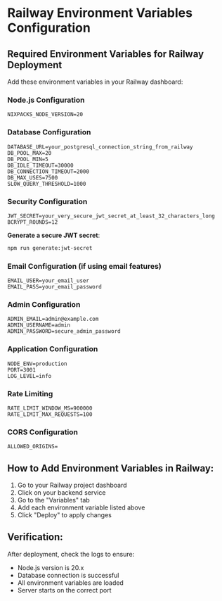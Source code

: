# Railway Environment Variables Configuration

## Required Environment Variables for Railway Deployment

Add these environment variables in your Railway dashboard:

### Node.js Configuration
```
NIXPACKS_NODE_VERSION=20
```

### Database Configuration
```
DATABASE_URL=your_postgresql_connection_string_from_railway
DB_POOL_MAX=20
DB_POOL_MIN=5
DB_IDLE_TIMEOUT=30000
DB_CONNECTION_TIMEOUT=2000
DB_MAX_USES=7500
SLOW_QUERY_THRESHOLD=1000
```

### Security Configuration
```
JWT_SECRET=your_very_secure_jwt_secret_at_least_32_characters_long
BCRYPT_ROUNDS=12
```

**Generate a secure JWT secret**:
```bash
npm run generate:jwt-secret
```

### Email Configuration (if using email features)
```
EMAIL_USER=your_email_user
EMAIL_PASS=your_email_password
```

### Admin Configuration
```
ADMIN_EMAIL=admin@example.com
ADMIN_USERNAME=admin
ADMIN_PASSWORD=secure_admin_password
```

### Application Configuration
```
NODE_ENV=production
PORT=3001
LOG_LEVEL=info
```

### Rate Limiting
```
RATE_LIMIT_WINDOW_MS=900000
RATE_LIMIT_MAX_REQUESTS=100
```

### CORS Configuration
```
ALLOWED_ORIGINS=
```

## How to Add Environment Variables in Railway:

1. Go to your Railway project dashboard
2. Click on your backend service
3. Go to the "Variables" tab
4. Add each environment variable listed above
5. Click "Deploy" to apply changes

## Verification:

After deployment, check the logs to ensure:
- Node.js version is 20.x
- Database connection is successful
- All environment variables are loaded
- Server starts on the correct port
